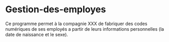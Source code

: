 # Gestion-des-employes
Ce programme permet à la compagnie XXX de fabriquer des codes numériques de ses employés a partir de leurs informations personnelles (la date de naissance et le sexe). 
